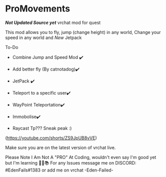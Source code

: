# ProMovements
***Not Updated Source yet***
vrchat mod for quest

This mod allows you to fly, jump (change height) in any world, Change your speed in any world and *New* Jetpack

To-Do
- Combine Jump and Speed Mod ✔️
- Add better fly (By catnotadog)✔️
- JetPack ✔️
- Teleport to a specific user✔️
- WayPoint Teleportation✔️
- Immobolise✔️

- Raycast Tp??? 
Sneak peak :) 

(https://youtube.com/shorts/ZS9JpUB8vVE)


Make sure you are on the latest version of vrchat live.

Please Note I Am Not A "PRO" At Coding, wouldn't even say I'm good yet but I'm learning 🤷‍♂️📚
For any Issues message me on DISCORD:
                                  #EdenFails#1383 or add me on vrchat -Eden-Failed-

